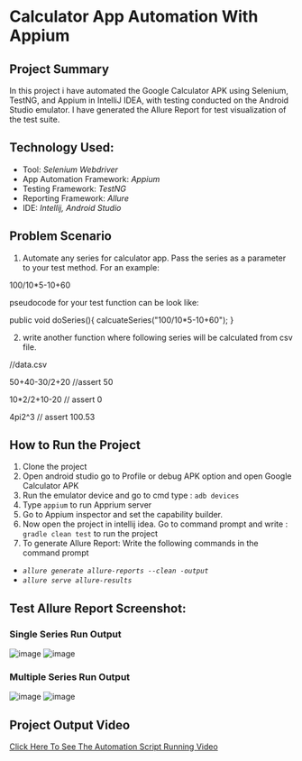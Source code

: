 # Calculator App Automation With Appium
## Project Summary
In this project i have automated the Google Calculator APK  using Selenium, TestNG, and Appium in IntelliJ IDEA, with testing conducted on the Android Studio emulator.
I have generated the Allure Report for test visualization of the test suite.


## Technology Used:
* Tool: _Selenium Webdriver_
* App Automation Framework: _Appium_
* Testing Framework: _TestNG_
*  Reporting Framework: _Allure_
* IDE: _Intellij, Android Studio_

## Problem Scenario

1. Automate any series for calculator app. Pass the series as a parameter to your test method. 
For an example:

100/10*5-10+60

pseudocode for your test function can be look like:

public void doSeries(){
calcuateSeries("100/10*5-10+60");
}

2. write another function where following series will be calculated from csv file. 

//data.csv

50+40-30/2+20 //assert 50 

10*2/2+10-20 // assert 0 

4pi2^3 // assert 100.53

## How to Run the Project
1. Clone the project
2. Open android studio go to Profile or debug APK option and open Google Calculator APK
3. Run the emulator device and go to cmd type : ````adb devices````
4. Type ````appium```` to run Apprium server
5. Go to Appium inspector and set the capability builder.
6. Now open the project in intellij idea. Go to command prompt and write : ````gradle clean test```` to run the project
7. To generate Allure Report: Write the following commands in the command prompt
   
  *  _````allure generate allure-reports --clean -output````_
  *  _````allure serve allure-results````_


## Test Allure Report Screenshot:

### Single Series Run Output
![image](https://github.com/user-attachments/assets/80f5e9ad-5c2a-4806-83c2-044195a6d904)
![image](https://github.com/user-attachments/assets/fd46e9f2-10e3-482d-a4f7-7664bafbcc73)

### Multiple Series Run Output
![image](https://github.com/user-attachments/assets/ea5e8a34-f580-41d2-85b3-8e4401a4b251)
![image](https://github.com/user-attachments/assets/58a8cd55-4e38-422d-b10f-42e1e2e434bc)

## Project Output Video
[Click Here To See The Automation Script Running Video ](https://drive.google.com/file/d/1PqhlEb7Kle08k-iGb9N2evpEZwfrndCo/view?usp=sharing)





